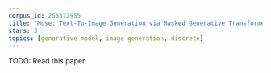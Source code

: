 ```yaml
---
corpus_id: 255372955
title: "Muse: Text-To-Image Generation via Masked Generative Transformers"
stars: 3
topics: [generative model, image generation, discrete]
---
```


TODO: Read this paper.
